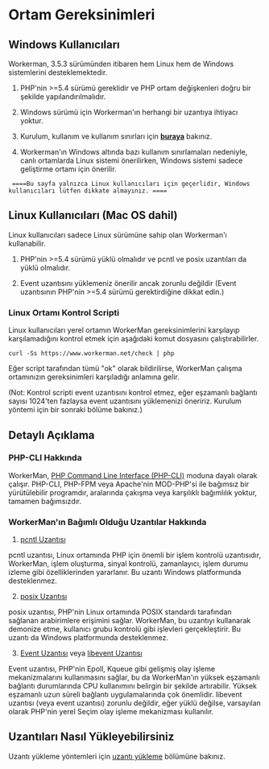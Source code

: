 # Ortam Gereksinimleri

## Windows Kullanıcıları
Workerman, 3.5.3 sürümünden itibaren hem Linux hem de Windows sistemlerini desteklemektedir.

1. PHP'nin >=5.4 sürümü gereklidir ve PHP ortam değişkenleri doğru bir şekilde yapılandırılmalıdır.

2. Windows sürümü için Workerman'ın herhangi bir uzantıya ihtiyacı yoktur.

3. Kurulum, kullanım ve kullanım sınırları için [**buraya**](https://www.workerman.net/windows) bakınız.

4. Workerman'ın Windows altında bazı kullanım sınırlamaları nedeniyle, canlı ortamlarda Linux sistemi önerilirken, Windows sistemi sadece geliştirme ortamı için önerilir.

``` ====Bu sayfa yalnızca Linux kullanıcıları için geçerlidir, Windows kullanıcıları lütfen dikkate almayınız. ====```

## Linux Kullanıcıları (Mac OS dahil)
Linux kullanıcıları sadece Linux sürümüne sahip olan Workerman'ı kullanabilir.

1. PHP'nin >=5.4 sürümü yüklü olmalıdır ve pcntl ve posix uzantıları da yüklü olmalıdır.

2. Event uzantısını yüklemeniz önerilir ancak zorunlu değildir (Event uzantısının PHP'nin >=5.4 sürümü gerektirdiğine dikkat edin.)

### Linux Ortamı Kontrol Scripti
Linux kullanıcıları yerel ortamın WorkerMan gereksinimlerini karşılayıp karşılamadığını kontrol etmek için aşağıdaki komut dosyasını çalıştırabilirler.

```curl -Ss https://www.workerman.net/check | php```

Eğer script tarafından tümü "ok" olarak bildirilirse, WorkerMan çalışma ortamınızın gereksinimleri karşıladığı anlamına gelir.

(Not: Kontrol scripti event uzantısını kontrol etmez, eğer eşzamanlı bağlantı sayısı 1024'ten fazlaysa event uzantısını yüklemenizi öneririz. Kurulum yöntemi için bir sonraki bölüme bakınız.)

## Detaylı Açıklama

### PHP-CLI Hakkında

WorkerMan, [PHP Command Line Interface (PHP-CLI)](https://php.net/manual/zh/features.commandline.php) moduna dayalı olarak çalışır. PHP-CLI, PHP-FPM veya Apache'nin MOD-PHP'si ile bağımsız bir yürütülebilir programdır, aralarında çakışma veya karşılıklı bağımlılık yoktur, tamamen bağımsızdır.

### WorkerMan'ın Bağımlı Olduğu Uzantılar Hakkında

1. [pcntl Uzantısı](https://cn2.php.net/manual/zh/book.pcntl.php)

pcntl uzantısı, Linux ortamında PHP için önemli bir işlem kontrolü uzantısıdır, WorkerMan, işlem oluşturma, sinyal kontrolü, zamanlayıcı, işlem durumu izleme gibi özelliklerinden yararlanır. Bu uzantı Windows platformunda desteklenmez.

2. [posix Uzantısı](https://cn2.php.net/manual/zh/book.posix.php)

posix uzantısı, PHP'nin Linux ortamında POSIX standardı tarafından sağlanan arabirimlere erişimini sağlar. WorkerMan, bu uzantıyı kullanarak demonize etme, kullanıcı grubu kontrolü gibi işlevleri gerçekleştirir. Bu uzantı da Windows platformunda desteklenmez.

3. [Event Uzantısı](https://php.net/manual/zh/book.event.php) veya [libevent Uzantısı](https://cn2.php.net/manual/en/book.libevent.php)

Event uzantısı, PHP'nin Epoll, Kqueue gibi gelişmiş olay işleme mekanizmalarını kullanmasını sağlar, bu da WorkerMan'ın yüksek eşzamanlı bağlantı durumlarında CPU kullanımını belirgin bir şekilde artırabilir. Yüksek eşzamanlı uzun süreli bağlantı uygulamalarında çok önemlidir. libevent uzantısı (veya event uzantısı) zorunlu değildir, eğer yüklü değilse, varsayılan olarak PHP'nin yerel Seçim olay işleme mekanizması kullanılır.

## Uzantıları Nasıl Yükleyebilirsiniz

Uzantı yükleme yöntemleri için [uzantı yükleme](../appendices/install-extension.md) bölümüne bakınız.

